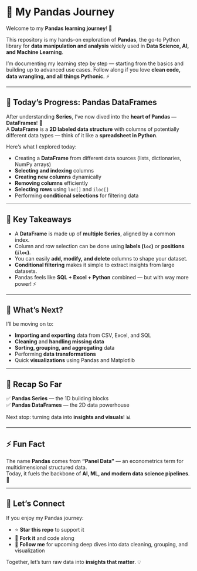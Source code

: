 # 🐼 My Pandas Journey  

Welcome to my **Pandas learning journey**! 🚀  

This repository is my hands-on exploration of **Pandas**, the go-to Python library for **data manipulation and analysis** widely used in **Data Science, AI, and Machine Learning**.  

I’m documenting my learning step by step — starting from the basics and building up to advanced use cases. Follow along if you love **clean code, data wrangling, and all things Pythonic**. ⚡  

---

## 📖 Today’s Progress: Pandas DataFrames  

After understanding **Series**, I’ve now dived into the **heart of Pandas — DataFrames**! 💪  
A **DataFrame** is a **2D labeled data structure** with columns of potentially different data types — think of it like a **spreadsheet in Python**.  

Here’s what I explored today:  
- Creating a **DataFrame** from different data sources (lists, dictionaries, NumPy arrays)  
- **Selecting and indexing** columns  
- **Creating new columns** dynamically  
- **Removing columns** efficiently  
- **Selecting rows** using `loc[]` and `iloc[]`  
- Performing **conditional selections** for filtering data  

---

## 🌟 Key Takeaways  

- A **DataFrame** is made up of **multiple Series**, aligned by a common index.  
- Column and row selection can be done using **labels (`loc`)** or **positions (`iloc`)**.  
- You can easily **add, modify, and delete** columns to shape your dataset.  
- **Conditional filtering** makes it simple to extract insights from large datasets.  
- Pandas feels like **SQL + Excel + Python** combined — but with way more power! ⚡  

---

## 🔮 What’s Next?  

I’ll be moving on to:  
- **Importing and exporting** data from CSV, Excel, and SQL  
- **Cleaning** and **handling missing data**  
- **Sorting, grouping, and aggregating** data  
- Performing **data transformations**  
- Quick **visualizations** using Pandas and Matplotlib  

---

## 🧠 Recap So Far  

✅ **Pandas Series** — the 1D building blocks  
✅ **Pandas DataFrames** — the 2D data powerhouse  

Next stop: turning data into **insights and visuals**! 📊  

---

## ⚡ Fun Fact  

The name **Pandas** comes from **“Panel Data”** — an econometrics term for multidimensional structured data.  
Today, it fuels the backbone of **AI, ML, and modern data science pipelines**. 🤯  

---

## 🤝 Let’s Connect  

If you enjoy my Pandas journey:  
- ⭐ **Star this repo** to support it  
- 🔗 **Fork it** and code along  
- 👀 **Follow me** for upcoming deep dives into data cleaning, grouping, and visualization  

Together, let’s turn raw data into **insights that matter**. 💡  
